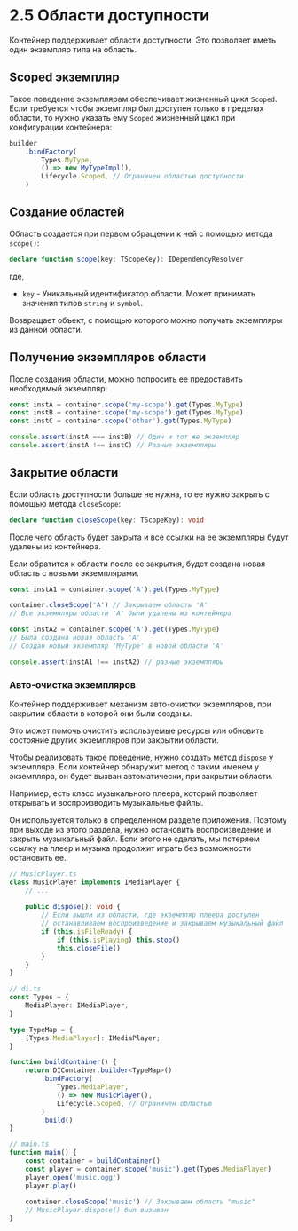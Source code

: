 # 2.5 Области доступности
Контейнер поддерживает области доступности.
Это позволяет иметь один экземпляр типа на область.

## Scoped экземпляр
Такое поведение экземплярам обеспечивает жизненный цикл `Scoped`.
Если требуется чтобы экземпляр был доступен только в пределах области,
то нужно указать ему `Scoped` жизненный цикл при конфигурации контейнера:

```ts
builder
    .bindFactory(
        Types.MyType,
        () => new MyTypeImpl(),
        Lifecycle.Scoped, // Ограничен областью доступности
    )
```

## Создание областей
Область создается при первом обращении к ней с помощью метода `scope()`:
```ts
declare function scope(key: TScopeKey): IDependencyResolver
```
где,
- `key` - Уникальный идентификатор области. 
          Может принимать значения типов `string` и `symbol`.

Возвращает объект, с помощью которого можно получать экземпляры
из данной области.

## Получение экземпляров области
После создания области, можно попросить ее предоставить
необходимый экземпляр:

```ts
const instA = container.scope('my-scope').get(Types.MyType)
const instB = container.scope('my-scope').get(Types.MyType)
const instC = container.scope('other').get(Types.MyType)

console.assert(instA === instB) // Один и тот же экземпляр
console.assert(instA !== instC) // Разные экземпляры
```

## Закрытие области
Если область доступности больше не нужна,
то ее нужно закрыть с помощью метода `closeScope`:
```ts
declare function closeScope(key: TScopeKey): void
```

После чего область будет закрыта и все ссылки на ее экземпляры
будут удалены из контейнера.

Если обратится к области после ее закрытия,
будет создана новая область с новыми экземплярами.

```ts
const instA1 = container.scope('A').get(Types.MyType)

container.closeScope('A') // Закрываем область 'A'
// Все экземпляры области 'A' были удалены из контейнера

const instA2 = container.scope('A').get(Types.MyType)
// Была создана новая область 'A'
// Создан новый экземпляр 'MyType' в новой области 'A'

console.assert(instA1 !== instA2) // разные экземпляры
```


### Авто-очистка экземпляров
Контейнер поддерживает механизм авто-очистки экземпляров,
при закрытии области в которой они были созданы.

Это может помочь очистить используемые ресурсы
или обновить состояние других экземпляров при закрытии области.

Чтобы реализовать такое поведение, нужно создать метод
`dispose` у экземпляра.
Если контейнер обнаружит метод с таким именем у экземпляра,
он будет вызван автоматически, при закрытии области.

Например, есть класс музыкального плеера,
который позволяет открывать и воспроизводить музыкальные файлы.

Он используется только в определенном разделе приложения.
Поэтому при выходе из этого раздела, нужно остановить воспроизведение
и закрыть музыкальный файл.
Если этого не сделать, мы потеряем ссылку на плеер
и музыка продолжит играть без возможности остановить ее.
```ts
// MusicPlayer.ts
class MusicPlayer implements IMediaPlayer {
    // ... 
    
    public dispose(): void {
        // Если вышли из области, где экземпляр плеера доступен
        // останавливаем воспроизведение и закрываем музыкальный файл
        if (this.isFileReady) {
            if (this.isPlaying) this.stop()
            this.closeFile()
        }
    }
}

// di.ts
const Types = {
    MediaPlayer: IMediaPlayer,
}

type TypeMap = {
    [Types.MediaPlayer]: IMediaPlayer;
}

function buildContainer() {
    return DIContainer.builder<TypeMap>()
        .bindFactory(
            Types.MediaPlayer,
            () => new MusicPlayer(),
            Lifecycle.Scoped, // Ограничен областью
        )
        .build()
}

// main.ts
function main() {
    const container = buildContainer()
    const player = container.scope('music').get(Types.MediaPlayer)
    player.open('music.ogg')
    player.play()
    
    container.closeScope('music') // Закрываем область "music"
    // MusicPlayer.dispose() был вызыван
}
```
